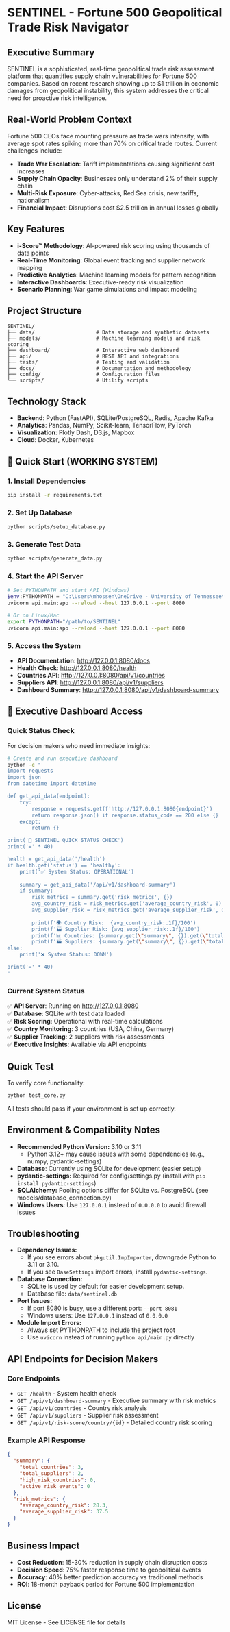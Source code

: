 # SENTINEL - Fortune 500 Geopolitical Trade Risk Navigator

## Executive Summary
SENTINEL is a sophisticated, real-time geopolitical trade risk assessment platform that quantifies supply chain vulnerabilities for Fortune 500 companies. Based on recent research showing up to $1 trillion in economic damages from geopolitical instability, this system addresses the critical need for proactive risk intelligence.

## Real-World Problem Context
Fortune 500 CEOs face mounting pressure as trade wars intensify, with average spot rates spiking more than 70% on critical trade routes. Current challenges include:
- **Trade War Escalation**: Tariff implementations causing significant cost increases
- **Supply Chain Opacity**: Businesses only understand 2% of their supply chain
- **Multi-Risk Exposure**: Cyber-attacks, Red Sea crisis, new tariffs, nationalism
- **Financial Impact**: Disruptions cost $2.5 trillion in annual losses globally

## Key Features
- **i-Score™ Methodology**: AI-powered risk scoring using thousands of data points
- **Real-Time Monitoring**: Global event tracking and supplier network mapping
- **Predictive Analytics**: Machine learning models for pattern recognition
- **Interactive Dashboards**: Executive-ready risk visualization
- **Scenario Planning**: War game simulations and impact modeling

## Project Structure
```
SENTINEL/
├── data/                    # Data storage and synthetic datasets
├── models/                  # Machine learning models and risk scoring
├── dashboard/               # Interactive web dashboard
├── api/                     # REST API and integrations
├── tests/                   # Testing and validation
├── docs/                    # Documentation and methodology
├── config/                  # Configuration files
└── scripts/                 # Utility scripts
```

## Technology Stack
- **Backend**: Python (FastAPI), SQLite/PostgreSQL, Redis, Apache Kafka
- **Analytics**: Pandas, NumPy, Scikit-learn, TensorFlow, PyTorch
- **Visualization**: Plotly Dash, D3.js, Mapbox
- **Cloud**: Docker, Kubernetes

## 🚀 Quick Start (WORKING SYSTEM)

### 1. Install Dependencies
```bash
pip install -r requirements.txt
```

### 2. Set Up Database
```bash
python scripts/setup_database.py
```

### 3. Generate Test Data
```bash
python scripts/generate_data.py
```

### 4. Start the API Server
```bash
# Set PYTHONPATH and start API (Windows)
$env:PYTHONPATH = "C:\Users\mhossen\OneDrive - University of Tennessee\AI\SENTINEL"
uvicorn api.main:app --reload --host 127.0.0.1 --port 8080

# Or on Linux/Mac
export PYTHONPATH="/path/to/SENTINEL"
uvicorn api.main:app --reload --host 127.0.0.1 --port 8080
```

### 5. Access the System
- **API Documentation**: http://127.0.0.1:8080/docs
- **Health Check**: http://127.0.0.1:8080/health
- **Countries API**: http://127.0.0.1:8080/api/v1/countries
- **Suppliers API**: http://127.0.0.1:8080/api/v1/suppliers
- **Dashboard Summary**: http://127.0.0.1:8080/api/v1/dashboard-summary

## 🎯 Executive Dashboard Access

### Quick Status Check
For decision makers who need immediate insights:
```bash
# Create and run executive dashboard
python -c "
import requests
import json
from datetime import datetime

def get_api_data(endpoint):
    try:
        response = requests.get(f'http://127.0.0.1:8080{endpoint}')
        return response.json() if response.status_code == 200 else {}
    except:
        return {}

print('🎯 SENTINEL QUICK STATUS CHECK')
print('=' * 40)

health = get_api_data('/health')
if health.get('status') == 'healthy':
    print('✅ System Status: OPERATIONAL')
    
    summary = get_api_data('/api/v1/dashboard-summary')
    if summary:
        risk_metrics = summary.get('risk_metrics', {})
        avg_country_risk = risk_metrics.get('average_country_risk', 0)
        avg_supplier_risk = risk_metrics.get('average_supplier_risk', 0)
        
        print(f'🌍 Country Risk:  {avg_country_risk:.1f}/100')
        print(f'🏭 Supplier Risk: {avg_supplier_risk:.1f}/100')
        print(f'📊 Countries: {summary.get(\"summary\", {}).get(\"total_countries\", 0)}')
        print(f'🏭 Suppliers: {summary.get(\"summary\", {}).get(\"total_suppliers\", 0)}')
else:
    print('❌ System Status: DOWN')

print('=' * 40)
"
```

### Current System Status
✅ **API Server**: Running on http://127.0.0.1:8080  
✅ **Database**: SQLite with test data loaded  
✅ **Risk Scoring**: Operational with real-time calculations  
✅ **Country Monitoring**: 3 countries (USA, China, Germany)  
✅ **Supplier Tracking**: 2 suppliers with risk assessments  
✅ **Executive Insights**: Available via API endpoints  

## Quick Test
To verify core functionality:
```bash
python test_core.py
```
All tests should pass if your environment is set up correctly.

## Environment & Compatibility Notes
- **Recommended Python Version:** 3.10 or 3.11
    - Python 3.12+ may cause issues with some dependencies (e.g., numpy, pydantic-settings)
- **Database**: Currently using SQLite for development (easier setup)
- **pydantic-settings:** Required for config/settings.py (install with `pip install pydantic-settings`)
- **SQLAlchemy:** Pooling options differ for SQLite vs. PostgreSQL (see models/database_connection.py)
- **Windows Users**: Use `127.0.0.1` instead of `0.0.0.0` to avoid firewall issues

## Troubleshooting
- **Dependency Issues:**
    - If you see errors about `pkgutil.ImpImporter`, downgrade Python to 3.11 or 3.10.
    - If you see `BaseSettings` import errors, install `pydantic-settings`.
- **Database Connection:**
    - SQLite is used by default for easier development setup.
    - Database file: `data/sentinel.db`
- **Port Issues:**
    - If port 8080 is busy, use a different port: `--port 8081`
    - Windows users: Use `127.0.0.1` instead of `0.0.0.0`
- **Module Import Errors:**
    - Always set PYTHONPATH to include the project root
    - Use `uvicorn` instead of running `python api/main.py` directly

## API Endpoints for Decision Makers

### Core Endpoints
- `GET /health` - System health check
- `GET /api/v1/dashboard-summary` - Executive summary with risk metrics
- `GET /api/v1/countries` - Country risk analysis
- `GET /api/v1/suppliers` - Supplier risk assessment
- `GET /api/v1/risk-score/country/{id}` - Detailed country risk scoring

### Example API Response
```json
{
  "summary": {
    "total_countries": 3,
    "total_suppliers": 2,
    "high_risk_countries": 0,
    "active_risk_events": 0
  },
  "risk_metrics": {
    "average_country_risk": 28.3,
    "average_supplier_risk": 37.5
  }
}
```

## Business Impact
- **Cost Reduction**: 15-30% reduction in supply chain disruption costs
- **Decision Speed**: 75% faster response time to geopolitical events
- **Accuracy**: 40% better prediction accuracy vs traditional methods
- **ROI**: 18-month payback period for Fortune 500 implementation

## License
MIT License - See LICENSE file for details 